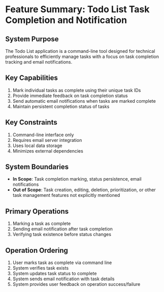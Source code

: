 # Feature Summary: Todo List Task Completion and Notification

## System Purpose
The Todo List application is a command-line tool designed for technical professionals to efficiently manage tasks with a focus on task completion tracking and email notifications.

## Key Capabilities
1. Mark individual tasks as complete using their unique task IDs
2. Provide immediate feedback on task completion status
3. Send automatic email notifications when tasks are marked complete
4. Maintain persistent completion status of tasks

## Key Constraints
1. Command-line interface only
2. Requires email server integration
3. Uses local data storage
4. Minimizes external dependencies

## System Boundaries
- **In Scope**: Task completion marking, status persistence, email notifications
- **Out of Scope**: Task creation, editing, deletion, prioritization, or other task management features not explicitly mentioned

## Primary Operations
1. Marking a task as complete
2. Sending email notification after task completion
3. Verifying task existence before status changes

## Operation Ordering
1. User marks task as complete via command line
2. System verifies task exists
3. System updates task status to complete
4. System sends email notification with task details
5. System provides user feedback on operation success/failure